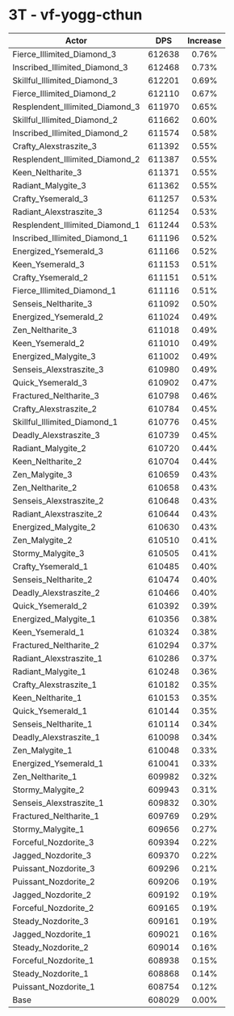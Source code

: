 # 3T - vf-yogg-cthun
| Actor | DPS | Increase |
|---|:---:|:---:|
|Fierce_Illimited_Diamond_3|612638|0.76%|
|Inscribed_Illimited_Diamond_3|612468|0.73%|
|Skillful_Illimited_Diamond_3|612201|0.69%|
|Fierce_Illimited_Diamond_2|612110|0.67%|
|Resplendent_Illimited_Diamond_3|611970|0.65%|
|Skillful_Illimited_Diamond_2|611662|0.60%|
|Inscribed_Illimited_Diamond_2|611574|0.58%|
|Crafty_Alexstraszite_3|611392|0.55%|
|Resplendent_Illimited_Diamond_2|611387|0.55%|
|Keen_Neltharite_3|611371|0.55%|
|Radiant_Malygite_3|611362|0.55%|
|Crafty_Ysemerald_3|611257|0.53%|
|Radiant_Alexstraszite_3|611254|0.53%|
|Resplendent_Illimited_Diamond_1|611244|0.53%|
|Inscribed_Illimited_Diamond_1|611196|0.52%|
|Energized_Ysemerald_3|611166|0.52%|
|Keen_Ysemerald_3|611153|0.51%|
|Crafty_Ysemerald_2|611151|0.51%|
|Fierce_Illimited_Diamond_1|611116|0.51%|
|Senseis_Neltharite_3|611092|0.50%|
|Energized_Ysemerald_2|611024|0.49%|
|Zen_Neltharite_3|611018|0.49%|
|Keen_Ysemerald_2|611010|0.49%|
|Energized_Malygite_3|611002|0.49%|
|Senseis_Alexstraszite_3|610980|0.49%|
|Quick_Ysemerald_3|610902|0.47%|
|Fractured_Neltharite_3|610798|0.46%|
|Crafty_Alexstraszite_2|610784|0.45%|
|Skillful_Illimited_Diamond_1|610776|0.45%|
|Deadly_Alexstraszite_3|610739|0.45%|
|Radiant_Malygite_2|610720|0.44%|
|Keen_Neltharite_2|610704|0.44%|
|Zen_Malygite_3|610659|0.43%|
|Zen_Neltharite_2|610658|0.43%|
|Senseis_Alexstraszite_2|610648|0.43%|
|Radiant_Alexstraszite_2|610644|0.43%|
|Energized_Malygite_2|610630|0.43%|
|Zen_Malygite_2|610510|0.41%|
|Stormy_Malygite_3|610505|0.41%|
|Crafty_Ysemerald_1|610485|0.40%|
|Senseis_Neltharite_2|610474|0.40%|
|Deadly_Alexstraszite_2|610466|0.40%|
|Quick_Ysemerald_2|610392|0.39%|
|Energized_Malygite_1|610356|0.38%|
|Keen_Ysemerald_1|610324|0.38%|
|Fractured_Neltharite_2|610294|0.37%|
|Radiant_Alexstraszite_1|610286|0.37%|
|Radiant_Malygite_1|610248|0.36%|
|Crafty_Alexstraszite_1|610182|0.35%|
|Keen_Neltharite_1|610153|0.35%|
|Quick_Ysemerald_1|610144|0.35%|
|Senseis_Neltharite_1|610114|0.34%|
|Deadly_Alexstraszite_1|610098|0.34%|
|Zen_Malygite_1|610048|0.33%|
|Energized_Ysemerald_1|610041|0.33%|
|Zen_Neltharite_1|609982|0.32%|
|Stormy_Malygite_2|609943|0.31%|
|Senseis_Alexstraszite_1|609832|0.30%|
|Fractured_Neltharite_1|609769|0.29%|
|Stormy_Malygite_1|609656|0.27%|
|Forceful_Nozdorite_3|609394|0.22%|
|Jagged_Nozdorite_3|609370|0.22%|
|Puissant_Nozdorite_3|609296|0.21%|
|Puissant_Nozdorite_2|609206|0.19%|
|Jagged_Nozdorite_2|609192|0.19%|
|Forceful_Nozdorite_2|609165|0.19%|
|Steady_Nozdorite_3|609161|0.19%|
|Jagged_Nozdorite_1|609021|0.16%|
|Steady_Nozdorite_2|609014|0.16%|
|Forceful_Nozdorite_1|608938|0.15%|
|Steady_Nozdorite_1|608868|0.14%|
|Puissant_Nozdorite_1|608754|0.12%|
|Base|608029|0.00%|
